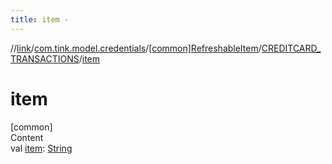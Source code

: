 ```yaml
---
title: item -
---
```

//[link](../../../index.md)/[com.tink.model.credentials](../../index.md)/[[common]RefreshableItem](../index.md)/[CREDITCARD_TRANSACTIONS](index.md)/[item](item.md)



# item  
[common]  
Content  
val [item](item.md): [String](https://kotlinlang.org/api/latest/jvm/stdlib/kotlin/-string/index.html)  



